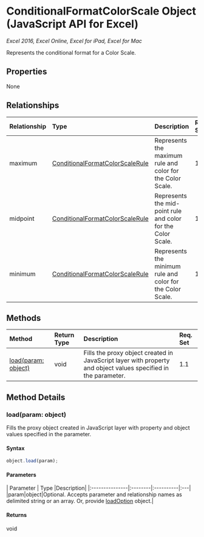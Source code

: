 # ConditionalFormatColorScale Object (JavaScript API for Excel)

_Excel 2016, Excel Online, Excel for iPad, Excel for Mac_

Represents the conditional format for a Color Scale.

## Properties

None

## Relationships
| Relationship | Type	|Description| Req. Set|
|:---------------|:--------|:----------|:----|
|maximum|[ConditionalFormatColorScaleRule](conditionalformatcolorscalerule.md)|Represents the maximum rule and color for the Color Scale.|1.3||
|midpoint|[ConditionalFormatColorScaleRule](conditionalformatcolorscalerule.md)|Represents the mid-point rule and color for the Color Scale.|1.3||
|minimum|[ConditionalFormatColorScaleRule](conditionalformatcolorscalerule.md)|Represents the minimum rule and color for the Color Scale.|1.3||

## Methods

| Method		   | Return Type	|Description| Req. Set|
|:---------------|:--------|:----------|:----|
|[load(param: object)](#loadparam-object)|void|Fills the proxy object created in JavaScript layer with property and object values specified in the parameter.|1.1|

## Method Details


### load(param: object)
Fills the proxy object created in JavaScript layer with property and object values specified in the parameter.

#### Syntax
```js
object.load(param);
```

#### Parameters
| Parameter	   | Type	|Description|
|:---------------|:--------|:----------|:---|
|param|object|Optional. Accepts parameter and relationship names as delimited string or an array. Or, provide [loadOption](loadoption.md) object.|

#### Returns
void
